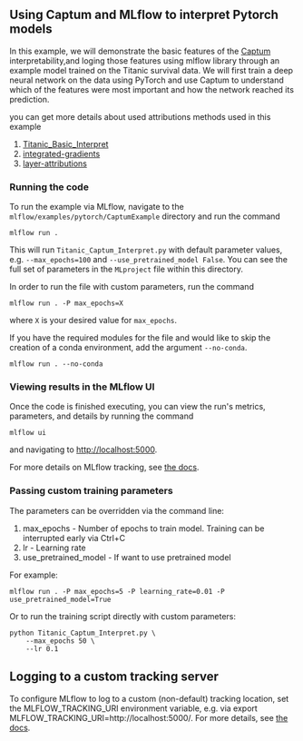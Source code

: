 ## Using Captum and MLflow to interpret Pytorch models

In this example, we will demonstrate the basic features of the [Captum](https://captum.ai/) interpretability,and loging those features using mlflow library through an example model trained on the Titanic survival data. 
We will first train a deep neural network on the data using PyTorch and use Captum to understand which of the features were most important and how the network reached its prediction.

you can get more details about used attributions methods used in this example

1. [Titanic_Basic_Interpret](https://captum.ai/tutorials/Titanic_Basic_Interpret)
2. [integrated-gradients](https://captum.ai/docs/algorithms#primary-attribution)
3. [layer-attributions](https://captum.ai/docs/algorithms#layer-attribution)


### Running the code
To run the example via MLflow, navigate to the `mlflow/examples/pytorch/CaptumExample` directory and run the command

```
mlflow run .
```

This will run `Titanic_Captum_Interpret.py` with default parameter values, e.g.  `--max_epochs=100` and `--use_pretrained_model False`. You can see the full set of parameters in the `MLproject` file within this directory.

In order to run the file with custom parameters, run the command

```
mlflow run . -P max_epochs=X
```

where `X` is your desired value for `max_epochs`.

If you have the required modules for the file and would like to skip the creation of a conda environment, add the argument `--no-conda`.

```
mlflow run . --no-conda
```
### Viewing results in the MLflow UI

Once the code is finished executing, you can view the run's metrics, parameters, and details by running the command

```
mlflow ui
```

and navigating to [http://localhost:5000](http://localhost:5000).

For more details on MLflow tracking, see [the docs](https://www.mlflow.org/docs/latest/tracking.html#mlflow-tracking).

### Passing custom training parameters

The parameters can be overridden via the command line:

1. max_epochs - Number of epochs to train model. Training can be interrupted early via Ctrl+C
2. lr - Learning rate
3. use_pretrained_model - If want to use pretrained model

For example:
```
mlflow run . -P max_epochs=5 -P learning_rate=0.01 -P use_pretrained_model=True
```
Or to run the training script directly with custom parameters:

```
python Titanic_Captum_Interpret.py \
    --max_epochs 50 \
    --lr 0.1
```


## Logging to a custom tracking server
To configure MLflow to log to a custom (non-default) tracking location, set the MLFLOW_TRACKING_URI environment variable, e.g. via export MLFLOW_TRACKING_URI=http://localhost:5000/. For more details, see [the docs](https://mlflow.org/docs/latest/tracking.html#where-runs-are-recorded).